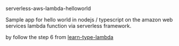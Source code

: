 serverless-aws-lambda-helloworld

Sample app for hello world in nodejs / typescript on the amazon web services lambda function via serverless framework.

by follow the step 6 from [learn-type-lambda](https://github.com/panacloud/learn-typed-lambda)
